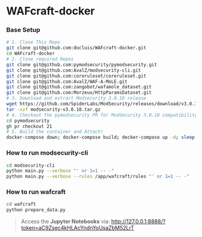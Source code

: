 # WAFcraft-docker
### Base Setup
```bash
# 1. Clone This Repo
git clone git@github.com:docluis/WAFcraft-docker.git
cd WAFcraft-docker
# 2. Clone required Repos
git clone git@github.com:pymodsecurity/pymodsecurity.git
git clone git@github.com:AvalZ/modsecurity-cli.git
git clone git@github.com:coreruleset/coreruleset.git
git clone git@github.com:AvalZ/WAF-A-MoLE.git
git clone git@github.com:zangobot/wafamole_dataset.git
git clone git@github.com:Morzeux/HttpParamsDataset.git
# 3. Download and extract Modsecurity 3.0.10 release
wget https://github.com/SpiderLabs/ModSecurity/releases/download/v3.0.10/modsecurity-v3.0.10.tar.gz
tar -xzf modsecurity-v3.0.10.tar.gz
# 4. Checkout the pymodsecurity PR for ModSecurity 3.0.10 compatibility
cd pymodsecurity
gh pr checkout 21
# 5. Build the container and Attach!
docker-compose down; docker-compose build; docker-compose up -d; sleep 1; docker-compose exec wafcraft bash
```
### How to run modsecurity-cli
```bash
cd modsecurity-cli
python main.py --verbose "' or 1=1 -- -"
python main.py --verbose --rules /app/wafcraft/rules "' or 1=1 -- -"
```

### How to run wafcraft
```bash
cd wafcraft
python prepare_data.py
```
> Access the **Jupyter Notebooks** via: http://127.0.0.1:8888/?token=aC9Zsec4kHLAcYndnYoUsaZbM52LrT